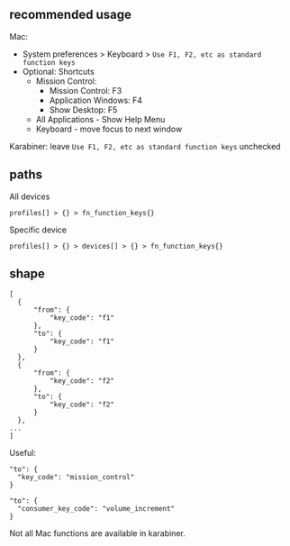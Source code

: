 ## recommended usage

Mac:
- System preferences > Keyboard > `Use F1, F2, etc as standard function keys`
- Optional: Shortcuts
  - Mission Control:
    - Mission Control: F3
    - Application Windows: F4
    - Show Desktop: F5
  - All Applications - Show Help Menu
  - Keyboard - move focus to next window

Karabiner: leave `Use F1, F2, etc as standard function keys` unchecked

## paths

All devices

```
profiles[] > {} > fn_function_keys{}
```

Specific device

```
profiles[] > {} > devices[] > {} > fn_function_keys{}
```

## shape

```
[
  {
      "from": {
          "key_code": "f1"
      },
      "to": {
          "key_code": "f1"
      }
  },
  {
      "from": {
          "key_code": "f2"
      },
      "to": {
          "key_code": "f2"
      }
  },
...
]
```

Useful:

```
"to": {
  "key_code": "mission_control"
}

"to": {
  "consumer_key_code": "volume_increment"
}
```

Not all Mac functions are available in karabiner.
